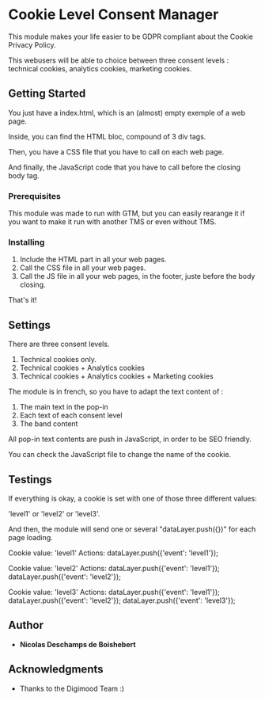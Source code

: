 # Cookie Level Consent Manager

This module makes your life easier to be GDPR compliant about the Cookie Privacy Policy.

This webusers will be able to choice between three consent levels : technical cookies, analytics cookies, marketing cookies.

## Getting Started

You just have a index.html, which is an (almost) empty exemple of a web page.

Inside, you can find the HTML bloc, compound of 3 div tags.

Then, you have a CSS file that you have to call on each web page.

And finally, the JavaScript code that you have to call before the closing body tag.

### Prerequisites

This module was made to run with GTM, but you can easily rearange it if you want to make it run with another TMS or even without TMS.

### Installing

1. Include the HTML part in all your web pages.
2. Call the CSS file in all your web pages.
3. Call the JS file in all your web pages, in the footer, juste before the body closing.

That's it!

## Settings

There are three consent levels.

1. Technical cookies only.
2. Technical cookies + Analytics cookies
3. Technical cookies + Analytics cookies + Marketing cookies

The module is in french, so you have to adapt the text content of :

1. The main text in the pop-in
2. Each text of each consent level
3. The band content

All pop-in text contents are push in JavaScript, in order to be SEO friendly.

You can check the JavaScript file to change the name of the cookie.

## Testings

If everything is okay, a cookie is set with one of those three different values:

'level1' or 'level2' or 'level3'.

And then, the module will send one or several "dataLayer.push({})" for each page loading.

Cookie value: 'level1'
Actions:
dataLayer.push({'event': 'level1'});

Cookie value: 'level2'
Actions:
dataLayer.push({'event': 'level1'});
dataLayer.push({'event': 'level2'});

Cookie value: 'level3'
Actions:
dataLayer.push({'event': 'level1'});
dataLayer.push({'event': 'level2'});
dataLayer.push({'event': 'level3'});

## Author

* **Nicolas Deschamps de Boishebert**

## Acknowledgments

* Thanks to the Digimood Team :)